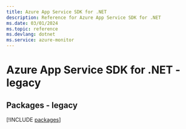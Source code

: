 ```yaml
---
title: Azure App Service SDK for .NET
description: Reference for Azure App Service SDK for .NET
ms.date: 03/01/2024
ms.topic: reference
ms.devlang: dotnet
ms.service: azure-monitor
---
```

# Azure App Service SDK for .NET - legacy
## Packages - legacy
[!INCLUDE [packages](app-service-index.md)]